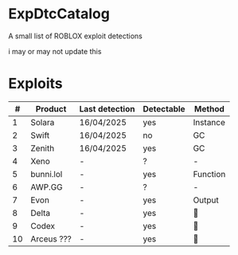 # ExpDtcCatalog
A small list of ROBLOX exploit detections

i may or may not update this

# Exploits
| # | Product      | Last detection | Detectable | Method       |
| - | ------------ | -------------- | ---------- | ------------ |
| 1 | Solara       | 16/04/2025     | yes        | Instance     |
| 2 | Swift        | 16/04/2025     | no         | GC           |
| 3 | Zenith       | 16/04/2025     | yes        | GC           |
| 4 | Xeno         | -              | ?          | -            |
| 5 | bunni.lol    | -              | yes        | Function     |
| 6 | AWP.GG       | -              | ?          | -            |
| 7 | Evon         | -              | yes        | Output       |
| 8 | Delta        | -              | yes        | 🤫           |
| 9 | Codex        | -              | yes        | 🤫           |
| 10| Arceus ???   | -              | yes        | 🤫           |
